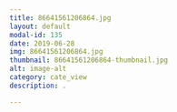 ```yaml
---
title: 86641561206864.jpg
layout: default
modal-id: 135
date: 2019-06-28
img: 86641561206864.jpg
thumbnail: 86641561206864-thumbnail.jpg
alt: image-alt
category: cate_view
description: .

---
```


